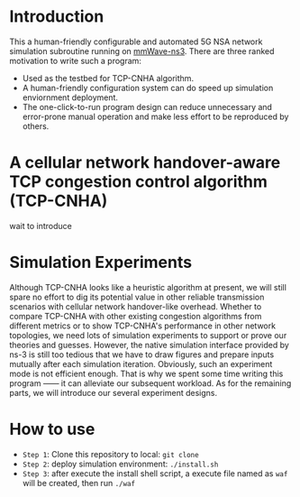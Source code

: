 # Introduction
This a human-friendly configurable and automated 5G NSA network simulation subroutine running on [mmWave-ns3](https://github.com/nyuwireless-unipd/ns3-mmwave).
There are three ranked motivation to write such a program:
- Used as the testbed for TCP-CNHA algorithm.
- A human-friendly configuration system can do speed up simulation enviornment deployment.
- The one-click-to-run program design can reduce unnecessary and error-prone manual operation and make less effort to be reproduced by others.

# A cellular network handover-aware TCP congestion control algorithm (TCP-CNHA)
 wait to introduce

# Simulation Experiments
Although TCP-CNHA looks like a heuristic algorithm at present, we will still spare no effort to dig its potential value in other reliable transmission scenarios with cellular network handover-like overhead. Whether to compare TCP-CNHA with other existing congestion algorithms from different metrics or to show TCP-CNHA's performance in other network topologies, we need lots of simulation experiments to support or prove our theories and guesses. However, the native simulation interface provided by ns-3 is still too tedious that we have to draw figures and prepare inputs mutually after each simulation iteration. Obviously, such an experiment mode is not efficient enough. That is why we spent some time writing this program —— it can alleviate our subsequent workload. As for the remaining parts, we will introduce our several experiment designs.
## 

# How to use
- `Step 1`: Clone this repository to local: `git clone `
- `Step 2`: deploy simulation environment: `./install.sh`
- `Step 3`: after execute the install shell script, a execute file named as `waf` will be created, then run `./waf`
